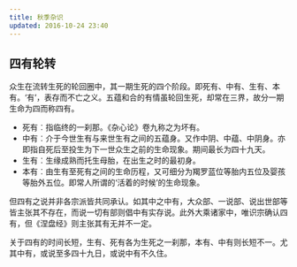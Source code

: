 ```yaml
---
title: 秋季杂识
updated: 2016-10-24 23:40
---
```


## 四有轮转


众生在流转生死的轮回圈中，其一期生死的四个阶段。即死有、中有、生有、本有。‘有’，表存而不亡之义。五蕴和合的有情虽轮回生死，却常在三界，故分一期生命为四而称四有。

+ 死有︰指临终的一刹那。《杂心论》卷九称之为坏有。
+ 中有︰介于今世生有与来世生有之间的五蕴身。又作中阴、中蕴、中阴身。亦即指自死后至投生为下一世众生之前的生命现象。期间最长为四十九天。
+ 生有︰生缘成熟而托生母胎，在出生之时的最初身。
+ 本有︰由生有至死有之间的生命历程，又可细分为羯罗蓝位等胎内五位及婴孩等胎外五位。即常人所谓的‘活着的时候’的生命现象。

但四有之说并非各宗派皆共同承认。如其中之中有，大众部、一说部、说出世部等皆主张其不存在，而说一切有部则倡中有实存说。此外大乘诸家中，唯识宗确认四有，但《涅盘经》则主张其有无并不一定。

关于四有的时间长短，生有、死有各为生死之一刹那，本有、中有则长短不一。尤其中有，或说至多四十九日，或说中有不久住。
